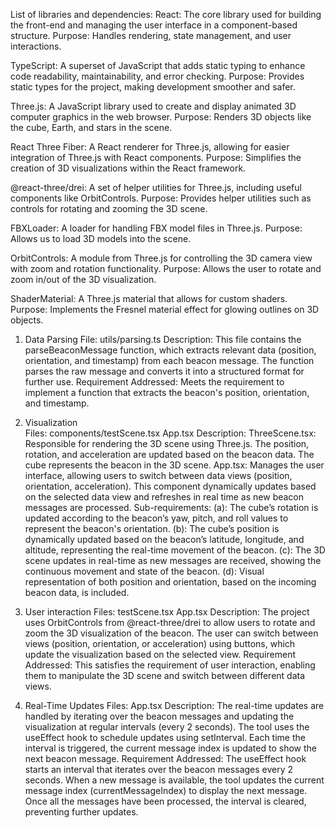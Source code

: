 List of libraries and dependencies:
React: The core library used for building the front-end and managing the user interface in a component-based structure.
Purpose: Handles rendering, state management, and user interactions.

TypeScript: A superset of JavaScript that adds static typing to enhance code readability, maintainability, and error checking.
Purpose: Provides static types for the project, making development smoother and safer.

Three.js: A JavaScript library used to create and display animated 3D computer graphics in the web browser.
Purpose: Renders 3D objects like the cube, Earth, and stars in the scene.

React Three Fiber: A React renderer for Three.js, allowing for easier integration of Three.js with React components.
Purpose: Simplifies the creation of 3D visualizations within the React framework.

@react-three/drei: A set of helper utilities for Three.js, including useful components like OrbitControls.
Purpose: Provides helper utilities such as controls for rotating and zooming the 3D scene.

FBXLoader: A loader for handling FBX model files in Three.js.
Purpose: Allows us to load 3D models into the scene.

OrbitControls: A module from Three.js for controlling the 3D camera view with zoom and rotation functionality.
Purpose: Allows the user to rotate and zoom in/out of the 3D visualization.

ShaderMaterial: A Three.js material that allows for custom shaders.
Purpose: Implements the Fresnel material effect for glowing outlines on 3D objects.

1. Data Parsing 
File: utils/parsing.ts
Description: This file contains the parseBeaconMessage function, which extracts relevant data (position, orientation, and timestamp) from each beacon message. The function parses the raw message and converts it into a structured format for further use.
Requirement Addressed: Meets the requirement to implement a function that extracts the beacon's position, orientation, and timestamp.

2. Visualization  
Files:
components/testScene.tsx
App.tsx
Description:
ThreeScene.tsx: Responsible for rendering the 3D scene using Three.js. The position, rotation, and acceleration are updated based on the beacon data. The cube represents the beacon in the 3D scene.
App.tsx: Manages the user interface, allowing users to switch between data views (position, orientation, acceleration).
This component dynamically updates based on the selected data view and refreshes in real time as new beacon messages are processed.
Sub-requirements:
(a): The cube’s rotation is updated according to the beacon’s yaw, pitch, and roll values to represent the beacon's orientation.
(b): The cube’s position is dynamically updated based on the beacon’s latitude, longitude, and altitude, representing the real-time movement of the beacon.
(c): The 3D scene updates in real-time as new messages are received, showing the continuous movement and state of the beacon.
(d): Visual representation of both position and orientation, based on the incoming beacon data, is included.

3. User interaction
Files:
testScene.tsx
App.tsx
Description: The project uses OrbitControls from @react-three/drei to allow users to rotate and zoom the 3D visualization of the beacon. The user can switch between views (position, orientation, or acceleration) using buttons, which update the visualization based on the selected view.
Requirement Addressed: This satisfies the requirement of user interaction, enabling them to manipulate the 3D scene and switch between different data views.

4. Real-Time Updates
Files:
App.tsx
Description: The real-time updates are handled by iterating over the beacon messages and updating the visualization at regular intervals (every 2 seconds). The tool uses the useEffect hook to schedule updates using setInterval. Each time the interval is triggered, the current message index is updated to show the next beacon message.
Requirement Addressed: The useEffect hook starts an interval that iterates over the beacon messages every 2 seconds. When a new message is available, the tool updates the current message index (currentMessageIndex) to display the next message. Once all the messages have been processed, the interval is cleared, preventing further updates.
